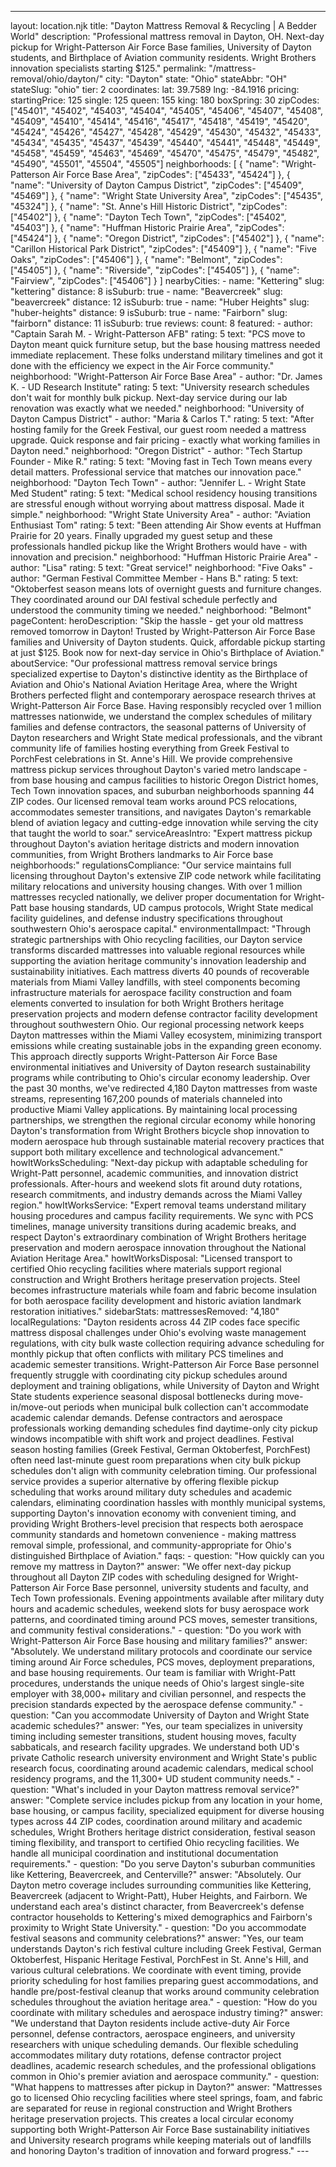 ---
layout: location.njk
title: "Dayton Mattress Removal & Recycling | A Bedder World"
description: "Professional mattress removal in Dayton, OH. Next-day pickup for Wright-Patterson Air Force Base families, University of Dayton students, and Birthplace of Aviation community residents. Wright Brothers innovation specialists starting $125."
permalink: "/mattress-removal/ohio/dayton/"
city: "Dayton" state: "Ohio" stateAbbr: "OH" stateSlug: "ohio" tier: 2 coordinates: lat: 39.7589 lng: -84.1916 pricing: startingPrice: 125 single: 125 queen: 155 king: 180 boxSpring: 30 zipCodes: ["45401", "45402", "45403", "45404", "45405", "45406", "45407", "45408", "45409", "45410", "45414", "45416", "45417", "45418", "45419", "45420", "45424", "45426", "45427", "45428", "45429", "45430", "45432", "45433", "45434", "45435", "45437", "45439", "45440", "45441", "45448", "45449", "45458", "45459", "45463", "45469", "45470", "45475", "45479", "45482", "45490", "45501", "45504", "45505"] neighborhoods: [ { "name": "Wright-Patterson Air Force Base Area", "zipCodes": ["45433", "45424"] }, { "name": "University of Dayton Campus District", "zipCodes": ["45409", "45469"] }, { "name": "Wright State University Area", "zipCodes": ["45435", "45324"] }, { "name": "St. Anne's Hill Historic District", "zipCodes": ["45402"] }, { "name": "Dayton Tech Town", "zipCodes": ["45402", "45403"] }, { "name": "Huffman Historic Prairie Area", "zipCodes": ["45424"] }, { "name": "Oregon District", "zipCodes": ["45402"] }, { "name": "Carillon Historical Park District", "zipCodes": ["45409"] }, { "name": "Five Oaks", "zipCodes": ["45406"] }, { "name": "Belmont", "zipCodes": ["45405"] }, { "name": "Riverside", "zipCodes": ["45405"] }, { "name": "Fairview", "zipCodes": ["45406"] } ] nearbyCities: - name: "Kettering" slug: "kettering" distance: 8 isSuburb: true - name: "Beavercreek" slug: "beavercreek" distance: 12 isSuburb: true - name: "Huber Heights" slug: "huber-heights" distance: 9 isSuburb: true - name: "Fairborn" slug: "fairborn" distance: 11 isSuburb: true reviews: count: 8 featured: - author: "Captain Sarah M. - Wright-Patterson AFB" rating: 5 text: "PCS move to Dayton meant quick furniture setup, but the base housing mattress needed immediate replacement. These folks understand military timelines and got it done with the efficiency we expect in the Air Force community." neighborhood: "Wright-Patterson Air Force Base Area" - author: "Dr. James K. - UD Research Institute" rating: 5 text: "University research schedules don't wait for monthly bulk pickup. Next-day service during our lab renovation was exactly what we needed." neighborhood: "University of Dayton Campus District" - author: "Maria & Carlos T." rating: 5 text: "After hosting family for the Greek Festival, our guest room needed a mattress upgrade. Quick response and fair pricing - exactly what working families in Dayton need." neighborhood: "Oregon District" - author: "Tech Startup Founder - Mike R." rating: 5 text: "Moving fast in Tech Town means every detail matters. Professional service that matches our innovation pace." neighborhood: "Dayton Tech Town" - author: "Jennifer L. - Wright State Med Student" rating: 5 text: "Medical school residency housing transitions are stressful enough without worrying about mattress disposal. Made it simple." neighborhood: "Wright State University Area" - author: "Aviation Enthusiast Tom" rating: 5 text: "Been attending Air Show events at Huffman Prairie for 20 years. Finally upgraded my guest setup and these professionals handled pickup like the Wright Brothers would have - with innovation and precision." neighborhood: "Huffman Historic Prairie Area" - author: "Lisa" rating: 5 text: "Great service!" neighborhood: "Five Oaks" - author: "German Festival Committee Member - Hans B." rating: 5 text: "Oktoberfest season means lots of overnight guests and furniture changes. They coordinated around our DAI festival schedule perfectly and understood the community timing we needed." neighborhood: "Belmont" pageContent: heroDescription: "Skip the hassle - get your old mattress removed tomorrow in Dayton! Trusted by Wright-Patterson Air Force Base families and University of Dayton students. Quick, affordable pickup starting at just $125. Book now for next-day service in Ohio's Birthplace of Aviation." aboutService: "Our professional mattress removal service brings specialized expertise to Dayton's distinctive identity as the Birthplace of Aviation and Ohio's National Aviation Heritage Area, where the Wright Brothers perfected flight and contemporary aerospace research thrives at Wright-Patterson Air Force Base. Having responsibly recycled over 1 million mattresses nationwide, we understand the complex schedules of military families and defense contractors, the seasonal patterns of University of Dayton researchers and Wright State medical professionals, and the vibrant community life of families hosting everything from Greek Festival to PorchFest celebrations in St. Anne's Hill. We provide comprehensive mattress pickup services throughout Dayton's varied metro landscape - from base housing and campus facilities to historic Oregon District homes, Tech Town innovation spaces, and suburban neighborhoods spanning 44 ZIP codes. Our licensed removal team works around PCS relocations, accommodates semester transitions, and navigates Dayton's remarkable blend of aviation legacy and cutting-edge innovation while serving the city that taught the world to soar." serviceAreasIntro: "Expert mattress pickup throughout Dayton's aviation heritage districts and modern innovation communities, from Wright Brothers landmarks to Air Force base neighborhoods:" regulationsCompliance: "Our service maintains full licensing throughout Dayton's extensive ZIP code network while facilitating military relocations and university housing changes. With over 1 million mattresses recycled nationally, we deliver proper documentation for Wright-Patt base housing standards, UD campus protocols, Wright State medical facility guidelines, and defense industry specifications throughout southwestern Ohio's aerospace capital." environmentalImpact: "Through strategic partnerships with Ohio recycling facilities, our Dayton service transforms discarded mattresses into valuable regional resources while supporting the aviation heritage community's innovation leadership and sustainability initiatives. Each mattress diverts 40 pounds of recoverable materials from Miami Valley landfills, with steel components becoming infrastructure materials for aerospace facility construction and foam elements converted to insulation for both Wright Brothers heritage preservation projects and modern defense contractor facility development throughout southwestern Ohio. Our regional processing network keeps Dayton mattresses within the Miami Valley ecosystem, minimizing transport emissions while creating sustainable jobs in the expanding green economy. This approach directly supports Wright-Patterson Air Force Base environmental initiatives and University of Dayton research sustainability programs while contributing to Ohio's circular economy leadership. Over the past 30 months, we've redirected 4,180 Dayton mattresses from waste streams, representing 167,200 pounds of materials channeled into productive Miami Valley applications. By maintaining local processing partnerships, we strengthen the regional circular economy while honoring Dayton's transformation from Wright Brothers bicycle shop innovation to modern aerospace hub through sustainable material recovery practices that support both military excellence and technological advancement." howItWorksScheduling: "Next-day pickup with adaptable scheduling for Wright-Patt personnel, academic communities, and innovation district professionals. After-hours and weekend slots fit around duty rotations, research commitments, and industry demands across the Miami Valley region." howItWorksService: "Expert removal teams understand military housing procedures and campus facility requirements. We sync with PCS timelines, manage university transitions during academic breaks, and respect Dayton's extraordinary combination of Wright Brothers heritage preservation and modern aerospace innovation throughout the National Aviation Heritage Area." howItWorksDisposal: "Licensed transport to certified Ohio recycling facilities where materials support regional construction and Wright Brothers heritage preservation projects. Steel becomes infrastructure materials while foam and fabric become insulation for both aerospace facility development and historic aviation landmark restoration initiatives." sidebarStats: mattressesRemoved: "4,180" localRegulations: "Dayton residents across 44 ZIP codes face specific mattress disposal challenges under Ohio's evolving waste management regulations, with city bulk waste collection requiring advance scheduling for monthly pickup that often conflicts with military PCS timelines and academic semester transitions. Wright-Patterson Air Force Base personnel frequently struggle with coordinating city pickup schedules around deployment and training obligations, while University of Dayton and Wright State students experience seasonal disposal bottlenecks during move-in/move-out periods when municipal bulk collection can't accommodate academic calendar demands. Defense contractors and aerospace professionals working demanding schedules find daytime-only city pickup windows incompatible with shift work and project deadlines. Festival season hosting families (Greek Festival, German Oktoberfest, PorchFest) often need last-minute guest room preparations when city bulk pickup schedules don't align with community celebration timing. Our professional service provides a superior alternative by offering flexible pickup scheduling that works around military duty schedules and academic calendars, eliminating coordination hassles with monthly municipal systems, supporting Dayton's innovation economy with convenient timing, and providing Wright Brothers-level precision that respects both aerospace community standards and hometown convenience - making mattress removal simple, professional, and community-appropriate for Ohio's distinguished Birthplace of Aviation." faqs: - question: "How quickly can you remove my mattress in Dayton?" answer: "We offer next-day pickup throughout all Dayton ZIP codes with scheduling designed for Wright-Patterson Air Force Base personnel, university students and faculty, and Tech Town professionals. Evening appointments available after military duty hours and academic schedules, weekend slots for busy aerospace work patterns, and coordinated timing around PCS moves, semester transitions, and community festival considerations." - question: "Do you work with Wright-Patterson Air Force Base housing and military families?" answer: "Absolutely. We understand military protocols and coordinate our service timing around Air Force schedules, PCS moves, deployment preparations, and base housing requirements. Our team is familiar with Wright-Patt procedures, understands the unique needs of Ohio's largest single-site employer with 38,000+ military and civilian personnel, and respects the precision standards expected by the aerospace defense community." - question: "Can you accommodate University of Dayton and Wright State academic schedules?" answer: "Yes, our team specializes in university timing including semester transitions, student housing moves, faculty sabbaticals, and research facility upgrades. We understand both UD's private Catholic research university environment and Wright State's public research focus, coordinating around academic calendars, medical school residency programs, and the 11,300+ UD student community needs." - question: "What's included in your Dayton mattress removal service?" answer: "Complete service includes pickup from any location in your home, base housing, or campus facility, specialized equipment for diverse housing types across 44 ZIP codes, coordination around military and academic schedules, Wright Brothers heritage district consideration, festival season timing flexibility, and transport to certified Ohio recycling facilities. We handle all municipal coordination and institutional documentation requirements." - question: "Do you serve Dayton's suburban communities like Kettering, Beavercreek, and Centerville?" answer: "Absolutely. Our Dayton metro coverage includes surrounding communities like Kettering, Beavercreek (adjacent to Wright-Patt), Huber Heights, and Fairborn. We understand each area's distinct character, from Beavercreek's defense contractor households to Kettering's mixed demographics and Fairborn's proximity to Wright State University." - question: "Do you accommodate festival seasons and community celebrations?" answer: "Yes, our team understands Dayton's rich festival culture including Greek Festival, German Oktoberfest, Hispanic Heritage Festival, PorchFest in St. Anne's Hill, and various cultural celebrations. We coordinate with event timing, provide priority scheduling for host families preparing guest accommodations, and handle pre/post-festival cleanup that works around community celebration schedules throughout the aviation heritage area." - question: "How do you coordinate with military schedules and aerospace industry timing?" answer: "We understand that Dayton residents include active-duty Air Force personnel, defense contractors, aerospace engineers, and university researchers with unique scheduling demands. Our flexible scheduling accommodates military duty rotations, defense contractor project deadlines, academic research schedules, and the professional obligations common in Ohio's premier aviation and aerospace community." - question: "What happens to mattresses after pickup in Dayton?" answer: "Mattresses go to licensed Ohio recycling facilities where steel springs, foam, and fabric are separated for reuse in regional construction and Wright Brothers heritage preservation projects. This creates a local circular economy supporting both Wright-Patterson Air Force Base sustainability initiatives and University research programs while keeping materials out of landfills and honoring Dayton's tradition of innovation and forward progress." ---